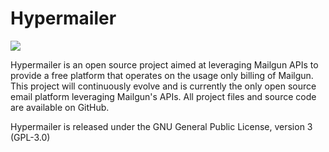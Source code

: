 Hypermailer
===========
<a href="https://travis-ci.org/eBrian/hypermailer" target="_blank"><img src="https://travis-ci.org/eBrian/hypermailer.svg?branch=dev" /></a>

Hypermailer is an open source project aimed at leveraging Mailgun APIs to provide a free platform that operates on the usage only billing of Mailgun. This project will continuously evolve and is currently the only open source email platform leveraging Mailgun's APIs. All project files and source code are available on GitHub.

Hypermailer is released under the GNU General Public License, version 3 (GPL-3.0)
